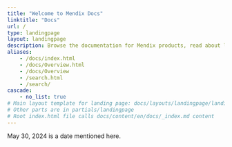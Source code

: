 ```yaml
---
title: "Welcome to Mendix Docs"
linktitle: "Docs"
url: /
type: landingpage
layout: landingpage
description: Browse the documentation for Mendix products, read about latest releases, and make contributions for the Mendix community.
aliases:
    - /docs/index.html
    - /docs/Overview.html
    - /docs/Overview
    - /search.html
    - /search/
cascade:
    - no_list: true
# Main layout template for landing page: docs/layouts/landingpage/landingpage.html
# Other parts are in partials/landingpage
# Root index.html file calls docs/content/en/docs/_index.md content
---
```


May 30, 2024 is a date mentioned here.
